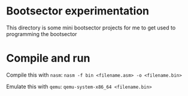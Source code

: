 # Bootsector experimentation

This directory is some mini bootsector projects for me to get used to programming the bootsector

# Compile and run

Compile this with `nasm`: `nasm -f bin <filename.asm> -o <filename.bin>`

Emulate this with `qemu`: `qemu-system-x86_64 <filename.bin>`
